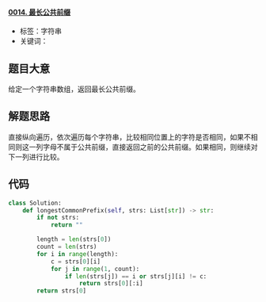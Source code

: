 #### [0014. 最长公共前缀](https://leetcode-cn.com/problems/longest-common-prefix/)

- 标签：字符串
- 关键词：

## 题目大意

给定一个字符串数组，返回最长公共前缀。

## 解题思路

直接纵向遍历，依次遍历每个字符串，比较相同位置上的字符是否相同，如果不相同则这一列字母不属于公共前缀，直接返回之前的公共前缀。如果相同，则继续对下一列进行比较。

## 代码

```Python
class Solution:
    def longestCommonPrefix(self, strs: List[str]) -> str:
        if not strs:
            return ""

        length = len(strs[0])
        count = len(strs)
        for i in range(length):
            c = strs[0][i]
            for j in range(1, count):
                if len(strs[j]) == i or strs[j][i] != c:
                    return strs[0][:i]
        return strs[0]
```



